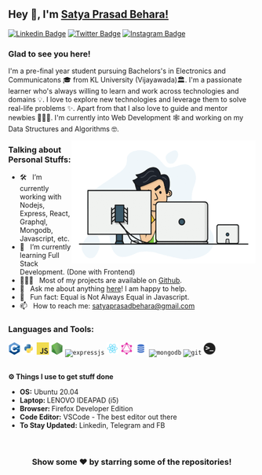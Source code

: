 ## Hey 👋, I'm [Satya Prasad Behara!](https://github.com/beharavenkatasatyaprasad/)

[![Linkedin Badge](https://img.shields.io/badge/-LinkedIn-0e76a8?style=flat-square&logo=Linkedin&logoColor=white)](https://www.linkedin.com/in/satya-prasad-behara-51ab861a2/)
[![Twitter Badge](https://img.shields.io/badge/-Twitter-00acee?style=flat-square&logo=Twitter&logoColor=white)](https://twitter.com/satyaplanet1)
[![Instagram Badge](https://img.shields.io/badge/-Instagram-e4405f?style=flat-square&logo=Instagram&logoColor=white)](https://www.instagram.com/satya_behara/)

### Glad to see you here! &nbsp;

I'm a pre-final year student pursuing Bachelors's in Electronics and Communicatons 🎓 from KL University (Vijayawada)🏛. I'm a passionate learner who's always willing to learn and work across technologies and domains 💡. I love to explore new technologies and leverage them to solve real-life problems ✨. Apart from that I also love to guide and mentor newbies 👨🏻‍💻. I'm currently into Web Development 🕸️ and working on my Data Structures and Algorithms 🤓.


<img align="right" height="250" width="375" alt="" src="gifs/code1.gif" />

### Talking about Personal Stuffs:

- 🛠 &nbsp; I’m currently working with Nodejs, Express, React, <br /> Graphql, Mongodb, Javascript, etc.
- 🚀 &nbsp; I’m currently learning Full Stack Development. (Done with Frontend)
- 👨🏻‍💻 &nbsp; Most of my projects are available on [Github](https://github.com/beharavenkatasatyaprasad).
- 💬 &nbsp; Ask me about anything [here](https://wa.me/917093657303&text=Hello%20Satya)! I am happy to help.
- 👾 &nbsp; Fun fact: Equal is Not Always Equal in Javascript.
- 📫 &nbsp; How to reach me: satyaprasadbehara@gmail.com

### Languages and Tools:

<code><img height="25" src="https://raw.githubusercontent.com/github/explore/80688e429a7d4ef2fca1e82350fe8e3517d3494d/topics/cpp/cpp.png" alt="cpp"></code>
<code><img height="25" src="https://raw.githubusercontent.com/github/explore/80688e429a7d4ef2fca1e82350fe8e3517d3494d/topics/python/python.png" alt="python"></code>
<code><img height="25" src="https://raw.githubusercontent.com/github/explore/80688e429a7d4ef2fca1e82350fe8e3517d3494d/topics/javascript/javascript.png" alt="javascript"></code>
<code><img height="25" src="https://raw.githubusercontent.com/github/explore/80688e429a7d4ef2fca1e82350fe8e3517d3494d/topics/nodejs/nodejs.png" alt="nodejs"></code>
<code><img height="25" src="https://devicons.github.io/devicon/devicon.git/icons/express/express-original.svg" alt="expressjs"></code>
<code><img height="25" src="https://raw.githubusercontent.com/github/explore/80688e429a7d4ef2fca1e82350fe8e3517d3494d/topics/react/react.png" alt="react"></code>
<code><img height="25" src="https://raw.githubusercontent.com/github/explore/80688e429a7d4ef2fca1e82350fe8e3517d3494d/topics/graphql/graphql.png" alt="graphql"></code>
<code><img height="25" src="https://raw.githubusercontent.com/github/explore/80688e429a7d4ef2fca1e82350fe8e3517d3494d/topics/sql/sql.png" alt="sql"></code>
<code><img height="25" src="https://encrypted-tbn0.gstatic.com/images?q=tbn%3AANd9GcSTTzPAw-55ssm1Im594xYZ9eRQu2JylrkYLg&usqp=CAU" alt="mongodb"></code>
<code><img height="25" src="https://devicons.github.io/devicon/devicon.git/icons/git/git-original.svg" alt="git"></code>
<code><img height="25" src="https://raw.githubusercontent.com/github/explore/80688e429a7d4ef2fca1e82350fe8e3517d3494d/topics/terminal/terminal.png" alt="terminal"></code>

<!--
<code><img height="25" src="https://raw.githubusercontent.com/github/explore/80688e429a7d4ef2fca1e82350fe8e3517d3494d/topics/sass/sass.png" alt="sass"></code>
-->

  <br />

  <summary><b>⚙️ Things I use to get stuff done</b></summary>
  	<ul>
  	    <li><b>OS:</b> Ubuntu 20.04</li>
	    <li><b>Laptop: </b> LENOVO IDEAPAD (i5)</li>
  	    <li><b>Browser: </b> Firefox Developer Edition</li>
	    <li><b>Code Editor:</b> VSCode - The best editor out there</li>
	    <li><b>To Stay Updated:</b> Linkedin, Telegram and FB</li>
	    <br />
	</ul>	
</details>

#

<div align="center">

### Show some ❤️ by starring some of the repositories!

</div>
